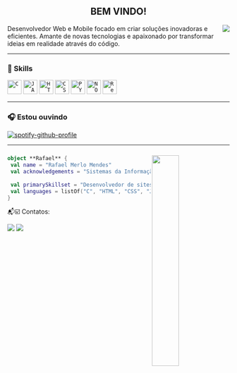 <h2 align="center"> BEM VINDO!</h2>

<div>
  <a href="https://github.com/anuraghazra/convoychat">
  <img align="right" style="margin-bottom:1rem;" src="https://github-readme-stats.vercel.app/api/top-langs?username=rafaelmm16&layout=compact&langs_count=8&card_width=320&hide_progress=true&theme=holi" />
  </a>
  <p>
Desenvolvedor Web e Mobile focado em criar soluções inovadoras e eficientes.  Amante de novas tecnologias e apaixonado por transformar ideias em realidade através do código.
</p>
</div>

---

### 🌟 Skills
<div >
<code><img height="32" src="https://cdn.iconscout.com/icon/free/png-512/c-programming-569564.png" alt="C"/></code>
<code><img height="32" src="https://cdn.iconscout.com/icon/free/png-256/javascript-2038874-1720087.png" alt="JAVASC"/></code>
<code><img height="32" src="https://www.alura.com.br/artigos/assets/html-css-js/imagem-1.png" alt="HTML"/></code>
<code><img height="32" src="https://logodownload.org/wp-content/uploads/2017/04/css-3-logo-1.png" alt="CSS"/></code>
<code><img height="32" src="https://cdn3.iconfinder.com/data/icons/logos-and-brands-adobe/512/267_Python-512.png" alt="PYTHON"/></code>
<code><img height="32" src="https://cdn.icon-icons.com/icons2/2107/PNG/512/file_type_node_icon_130301.png" alt="NODEJS"/></code>
<code><img height="32" src="https://cdn.icon-icons.com/icons2/2415/PNG/512/react_original_logo_icon_146374.png" alt="React"/></code>
</div>

---

### 🎧 Estou ouvindo
[![spotify-github-profile](https://spotify-github-profile.kittinanx.com/api/view?uid=8durloonbelixbpo9w1q2ncp0&cover_image=true&theme=novatorem&show_offline=true&background_color=121212&interchange=false&bar_color=53b14f&bar_color_cover=true)](https://spotify-github-profile.kittinanx.com/api/view?uid=8durloonbelixbpo9w1q2ncp0&redirect=true)

---

###

<img align="right" width="35%" src="https://raw.githubusercontent.com/MicaelliMedeiros/micaellimedeiros/master/image/computer-illustration.png" />

```kotlin
object **Rafael** {
 val name = "Rafael Merlo Mendes"
 val acknowledgements = "Sistemas da Informação"
 
 val primarySkillset = "Desenvolvedor de sites e aplicativos"
 val languages = listOf("C", "HTML", "CSS", "JavaScript", "React")
}
```
<p align="left">
  📬☑️ Contatos: 
</p>

[<img src="https://img.shields.io/badge/-Linkedin-0e76a8?style=flat-square&logo=Linkedin&logoColor=white&link=https">](https://www.linkedin.com/in/rafael-merlo-mendes-b0427a142/)
[<img src="https://img.shields.io/badge/-Instagram-DF0174?style=flat-square&labelColor=DF0174&logo=instagram&logoColor=white&link=https">](https://www.instagram.com/rafaelmm16/)
